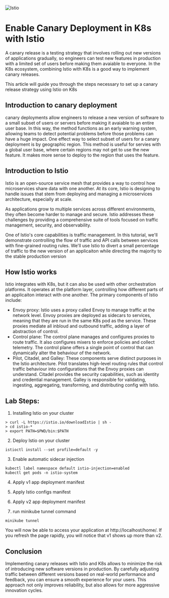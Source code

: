 ![ Istio ](https://sysdig.com/wp-content/uploads/image4.jpeg)

# Enable Canary Deployment in K8s with Istio

A canary release is a testing strategy that involves rolling out new versions of applications gradually, so engineers can test new features in production with a limited set of users before making them avaiable to everyone. In the K8s ecosystem, combining Istio with K8s is a good way to implement canary releases.

This article will guide you through the steps necessary to set up a canary release strategy using Istio on K8s

## Introduction to canary deployment
canary deployments allow engineers to release a new version of software to a small subset of users or servers before making it avaiable to an entire user base. In this way, the method functions as an early warning system, allowing teams to detect potential problems before those problems can have a huge impact. One effect way to select subset of users for a canary deployment is by geographic region. This method is useful for servies with a global user base, where certain regions may not get to use the new feature. It makes more sense to deploy to the region that uses the feature.

## Introduction to Istio
Istio is an open-source service mesh that provides a way to control how microservices share data with one another. At its core, Istio is designing to handle issues that stem from deploying and managing a microservices architecture, especially at scale.

As applications grow to multiple services across different environments, they often become harder to manage and secure. Istio addresses these challenges by providing a comprehensive suite of tools focused on traffic management, security, and observability.

One of Istio's core capabilities is traffic management. In this tutorial, we'll demonstrate controlling the flow of traffic and API calls between services with fine-grained routing rules. We'll use Istio to divert a small percentage of traffic to the new version of an applicaiton while directing the majority to the stable production version

## How Istio works
Istio integrates with K8s, but it can also be used with other orchestration platforms. It operates at the platform layer, controlling how different parts of an applicaiton interact with one another. The primary components of Istio include:
- Envoy proxy: Istio uses a proxy called Envoy to manage traffic at the network level. Envoy proxies are deployed as sidecars to services, meaning that they are run in the same
K8s pod as the service. These proxies mediate all inbloud and outbound traffic, adding a layer of abstraction of control.
- Control plane: The control plane manages and configures proxies to route traffic. It also configures mixers to enforce policies and collect telemetry. The control plane offers
a single point of control that can dynamically alter the behaviour of the network.
- Pilot, Citadel, and Galley: These components serve distinct purposes in the Istio architecture. Pilot translates high-level routing rules that control traffic behaviour
into configurations that the Envoy proxies can understand. Citadel provides the security capabilities, such as identity and credential management. Galley is responsible for
validating, ingesting, aggregating, transforming, and distributing config with Istio.

## Lab Steps:

1. Installing Istio on your cluster

```
> curl -L https://istio.io/downloadIstio | sh -
> cd istio-*
> export PATH=$PWD/bin:$PATH
```

2. Deploy Istio on your cluster

```
istioctl install --set profile=default -y
```

3. Enable automatic sidecar injection

```
kubectl label namespace default istio-injection=enabled
kubectl get pods -n istio-system
```

4. Apply v1 app deployment manifest
5. Apply Istio configs manifest
6. Apply v2 app deployment manifest

7. run minikube tunnel command

```
minikube tunnel

```
You will now be able to access your application at http://localhost/home/. If you refresh the page rapidly, you will notice that v1 shows up more than v2.

## Conclusion
Implementing canary releases with Istio and K8s allows to minimize the risk of introducing new software versions in production. By carefully adjusting traffic between different versions based on real-world performance and feedback, you can ensure a smooth experience for your users. This approach not only improves reliability, but also allows for more aggressive innovation cycles.